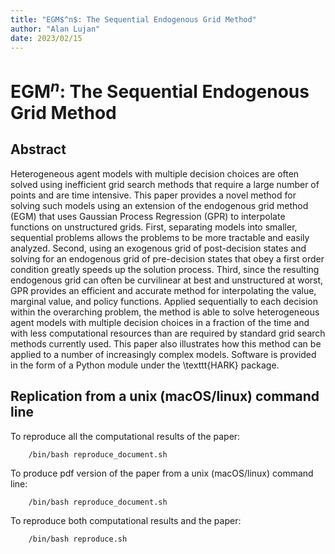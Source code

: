 ```yaml
---
title: "EGM$^n$: The Sequential Endogenous Grid Method"
author: "Alan Lujan"
date: 2023/02/15
---
```


# EGM$^n$: The Sequential Endogenous Grid Method

## Abstract

Heterogeneous agent models with multiple decision choices are often solved using inefficient grid search methods that require a large number of points and are time intensive. This paper provides a novel method for solving such models using an extension of the endogenous grid method (EGM) that uses Gaussian Process Regression (GPR) to interpolate functions on unstructured grids. First, separating models into smaller, sequential problems allows the problems to be more tractable and easily analyzed. Second, using an exogenous grid of post-decision states and solving for an endogenous grid of pre-decision states that obey a first order condition greatly speeds up the solution process. Third, since the resulting endogenous grid can often be curvilinear at best and unstructured at worst, GPR provides an efficient and accurate method for interpolating the value, marginal value, and policy functions. Applied sequentially to each decision within the overarching problem, the method is able to solve heterogeneous agent models with multiple decision choices in a fraction of the time and with less computational resources than are required by standard grid search methods currently used. This paper also illustrates how this method can be applied to a number of increasingly complex models. Software is provided in the form of a Python module under the \texttt{HARK} package.

## Replication from a unix (macOS/linux) command line

To reproduce all the computational results of the paper:

```
	/bin/bash reproduce_document.sh
```

To produce pdf version of the paper from a unix (macOS/linux) command line:

```
	/bin/bash reproduce_document.sh
```

To reproduce both computational results and the paper:

```
	/bin/bash reproduce.sh
```
